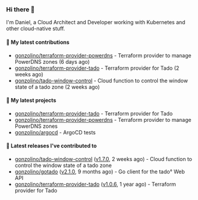 ### Hi there 👋

I'm Daniel, a Cloud Architect and Developer working with Kubernetes and other cloud-native stuff.

#### 👷 My latest contributions

- [gonzolino/terraform-provider-powerdns](https://github.com/gonzolino/terraform-provider-powerdns) - Terraform provider to manage PowerDNS zones (6 days ago)
- [gonzolino/terraform-provider-tado](https://github.com/gonzolino/terraform-provider-tado) - Terraform provider for Tado (2 weeks ago)
- [gonzolino/tado-window-control](https://github.com/gonzolino/tado-window-control) - Cloud function to control the window state of a tado zone (2 weeks ago)

#### 🌱 My latest projects

- [gonzolino/terraform-provider-tado](https://github.com/gonzolino/terraform-provider-tado) - Terraform provider for Tado
- [gonzolino/terraform-provider-powerdns](https://github.com/gonzolino/terraform-provider-powerdns) - Terraform provider to manage PowerDNS zones
- [gonzolino/argocd](https://github.com/gonzolino/argocd) - ArgoCD tests

#### 🔭 Latest releases I've contributed to

- [gonzolino/tado-window-control](https://github.com/gonzolino/tado-window-control) ([v1.7.0](https://github.com/gonzolino/tado-window-control/releases/tag/v1.7.0), 2 weeks ago) - Cloud function to control the window state of a tado zone
- [gonzolino/gotado](https://github.com/gonzolino/gotado) ([v2.1.0](https://github.com/gonzolino/gotado/releases/tag/v2.1.0), 9 months ago) - Go client for the tado° Web API
- [gonzolino/terraform-provider-tado](https://github.com/gonzolino/terraform-provider-tado) ([v1.0.6](https://github.com/gonzolino/terraform-provider-tado/releases/tag/v1.0.6), 1 year ago) - Terraform provider for Tado
